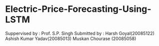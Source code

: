 # Electric-Price-Forecasting-Using-LSTM
Suppervised by : Prof. S.P. Singh
Submitted by : Harsh Goyal(20085122)
               Ashish Kumar Yadav(20085013)
               Muskan Chourase (20085058)
